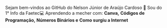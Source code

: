 Sejam bem-vindos ao GitHub do Nelson Júnior de Araújo Cardoso 👋 Sou do 1° Info da Faetec💻
       Aprendendo a mecher com: 
       **Canva,**
       **Códigos de Programação,**
       **Números Binários e**
       **Como surgiu a Internet**
